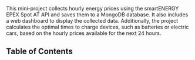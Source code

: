 This mini-project collects hourly energy prices using the smartENERGY EPEX Spot AT API and saves them to a MongoDB database. It also includes a web dashboard to display the collected data. Additionally, the project calculates the optimal times to charge devices, such as batteries or electric cars, based on the hourly prices available for the next 24 hours.

## Table of Contents